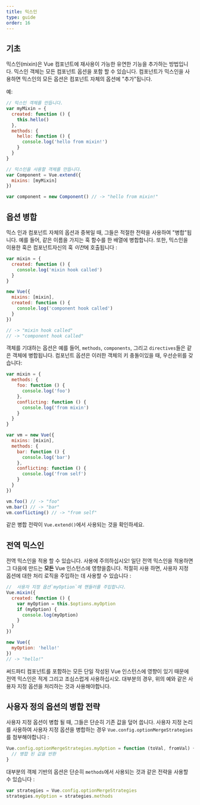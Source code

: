 ```yaml
---
title: 믹스인
type: guide
order: 16
---
```


## 기초

믹스인(mixin)은 Vue 컴포넌트에 재사용이 가능한 유연한 기능을 추가하는 방법입니다. 믹스인 객체는 모든 컴포넌트 옵션을 포함 할 수 있습니다. 컴포넌트가 믹스인을 사용하면 믹스인의 모든 옵션은 컴포넌트 자체의 옵션에 "추가"됩니다.

예:

``` js
// 믹스인 객체를 만듭니다.
var myMixin = {
  created: function () {
    this.hello()
  },
  methods: {
    hello: function () {
      console.log('hello from mixin!')
    }
  }
}

// 믹스인을 사용할 객체를 만듭니다.
var Component = Vue.extend({
  mixins: [myMixin]
})

var component = new Component() // -> "hello from mixin!"
```

## 옵션 병합

믹스 인과 컴포넌트 자체의 옵션과 중복일 때, 그들은 적절한 전략을 사용하여 "병합"됩니다. 예를 들어, 같은 이름을 가지는 훅 함수를 한 배열에 병합합니다. 또한, 믹스인을 이용한 훅은 컴포넌트자신의 훅 *이전*에 호출됩니다 :

``` js
var mixin = {
  created: function () {
    console.log('mixin hook called')
  }
}

new Vue({
  mixins: [mixin],
  created: function () {
    console.log('component hook called')
  }
})

// -> "mixin hook called"
// -> "component hook called"
```

객체를 기대하는 옵션은 예를 들어, `methods`, `components`, 그리고 `directives`들은 같은 객체에 병합됩니다. 컴포넌트 옵션은 이러한 객체의 키 충돌이있을 때, 우선순위를 갖습니다:

``` js
var mixin = {
  methods: {
    foo: function () {
      console.log('foo')
    },
    conflicting: function () {
      console.log('from mixin')
    }
  }
}

var vm = new Vue({
  mixins: [mixin],
  methods: {
    bar: function () {
      console.log('bar')
    },
    conflicting: function () {
      console.log('from self')
    }
  }
})

vm.foo() // -> "foo"
vm.bar() // -> "bar"
vm.conflicting() // -> "from self"
```

같은 병합 전략이 `Vue.extend()`에서 사용되는 것을 확인하세요.

## 전역 믹스인

전역 믹스인을 적용 할 수 있습니다. 사용에 주의하십시오! 일단 전역 믹스인을 적용하면 그 다음에 만드는 **모든** Vue 인스턴스에 영향을줍니다. 적절히 사용 하면,  사용자 지정 옵션에 대한 처리 로직을 주입하는 데 사용할 수 있습니다 :

``` js
//  사용자 지정 옵션`myOption`에 핸들러를 주입합니다.
Vue.mixin({
  created: function () {
    var myOption = this.$options.myOption
    if (myOption) {
      console.log(myOption)
    }
  }
})

new Vue({
  myOption: 'hello!'
})
// -> "hello!"
```
<p class="tip">써드파티 컴포넌트를 포함하는 모든 단일 작성된 Vue 인스턴스에 영향이 있기 때문에 전역 믹스인은 적게 그리고 조심스럽게 사용하십시오. 대부분의 경우, 위의 예와 같은 사용자 지정 옵션을 처리하는 것과 사용해야합니다.</p>

## 사용자 정의 옵션의 병합 전략

사용자 지정 옵션이 병합 될 때, 그들은 단순히 기존 값을 덮어 씁니다. 사용자 지정 논리를 사용하여 사용자 지정 옵션을 병합하는 경우 `Vue.config.optionMergeStrategies`를 첨부해야합니다 :

``` js
Vue.config.optionMergeStrategies.myOption = function (toVal, fromVal) {
  // 병합 된 값을 반환
}
```

대부분의 객체 기반의 옵션은 단순히 `methods`에서 사용되는 것과 같은 전략을 사용할 수 있습니다 :

``` js
var strategies = Vue.config.optionMergeStrategies
strategies.myOption = strategies.methods
```
